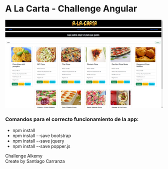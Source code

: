 # A La Carta - Challenge Angular

<img src="https://github.com/santiagocarranz-a/Challenge-Alkemy-Frontend-Angular/blob/bf5f148cf52a2e224c94c0ff58219d52e6d8f685/a%20la%20carta%20search.png" alt="" title="Optional title">

### Comandos para el correcto funcionamiento de la app:
- npm install
- npm install --save bootstrap
- npm install --save jquery
- npm install --save popper.js

Challenge Alkemy
<br>
Create by Santiago Carranza 


